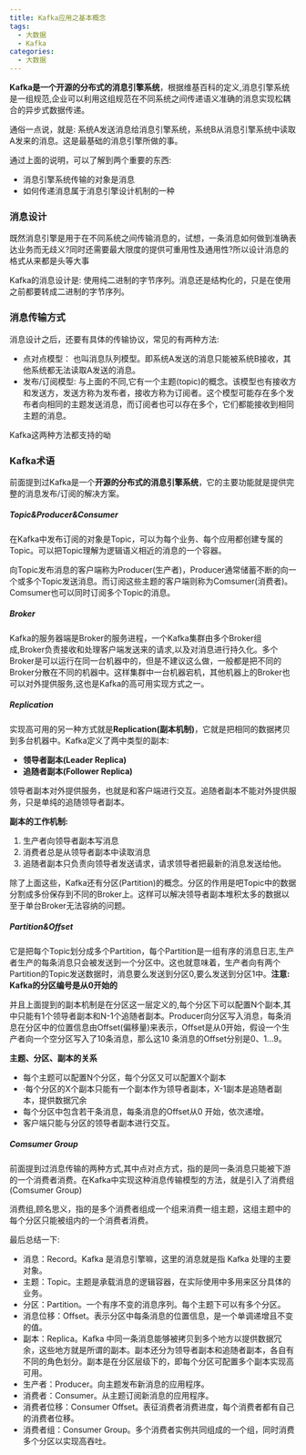 ```yaml
---
title: Kafka应用之基本概念
tags:
  - 大数据
  - Kafka
categories:
  - 大数据
---
```

**Kafka是一个开源的分布式的消息引擎系统**，根据维基百科的定义,消息引擎系统是一组规范,企业可以利用这组规范在不同系统之间传递语义准确的消息实现松耦合的异步式数据传递。

通俗一点说，就是: 系统A发送消息给消息引擎系统，系统B从消息引擎系统中读取A发来的消息。这是最基础的消息引擎所做的事。

通过上面的说明，可以了解到两个重要的东西:

- 消息引擎系统传输的对象是消息
- 如何传递消息属于消息引擎设计机制的一种

### 消息设计

既然消息引擎是用于在不同系统之间传输消息的，试想，一条消息如何做到准确表达业务而无歧义?同时还需要最大限度的提供可重用性及通用性?所以设计消息的格式从来都是头等大事

Kafka的消息设计是: 使用纯二进制的字节序列。消息还是结构化的，只是在使用之前都要转成二进制的字节序列。

### 消息传输方式

消息设计之后，还要有具体的传输协议，常见的有两种方法:

- 点对点模型： 也叫消息队列模型。即系统A发送的消息只能被系统B接收，其他系统都无法读取A发送的消息。
- 发布/订阅模型:  与上面的不同,它有一个主题(topic)的概念。该模型也有接收方和发送方，发送方称为发布者，接收方称为订阅者。这个模型可能存在多个发布者向相同的主题发送消息，而订阅者也可以存在多个，它们都能接收到相同主题的消息。

Kafka这两种方法都支持的呦



### Kafka术语

前面提到过Kafka是一个**开源的分布式的消息引擎系统**，它的主要功能就是提供完整的消息发布/订阅的解决方案。

##### Topic&Producer&Consumer

在Kafka中发布订阅的对象是Topic，可以为每个业务、每个应用都创建专属的Topic。可以把Topic理解为逻辑语义相近的消息的一个容器。

向Topic发布消息的客户端称为Producer(生产者)，Producer通常储蓄不断的向一个或多个Topic发送消息。而订阅这些主题的客户端则称为Comsumer(消费者)。Comsumer也可以同时订阅多个Topic的消息。

##### Broker

Kafka的服务器端是Broker的服务进程，一个Kafka集群由多个Broker组成,Broker负责接收和处理客户端发送来的请求,以及对消息进行持久化。多个Broker是可以运行在同一台机器中的，但是不建议这么做，一般都是把不同的Broker分散在不同的机器中。这样集群中一台机器宕机，其他机器上的Broker也可以对外提供服务,这也是Kafka的高可用实现方式之一。

##### Replication

实现高可用的另一种方式就是**Replication(副本机制)**，它就是把相同的数据拷贝到多台机器中。Kafka定义了两中类型的副本:

- **领导者副本(Leader Replica)**
- **追随者副本(Follower Replica)**

领导者副本对外提供服务，也就是和客户端进行交互。追随者副本不能对外提供服务，只是单纯的追随领导者副本。

**副本的工作机制:**

1. 生产者向领导者副本写消息
2. 消费者总是从领导者副本中读取消息
3. 追随者副本只负责向领导者发送请求，请求领导者把最新的消息发送给他。

除了上面这些，Kafka还有分区(Partition)的概念。分区的作用是吧Topic中的数据分割成多份保存到不同的Broker上。这样可以解决领导者副本堆积太多的数据以至于单台Broker无法容纳的问题。



##### Partition&Offset

它是把每个Topic划分成多个Partition，每个Partition是一组有序的消息日志,生产者生产的每条消息只会被发送到一个分区中。这也就意味着，生产者向有两个Partition的Topic发送数据时，消息要么发送到分区0,要么发送到分区1中。**注意: Kafka的分区编号是从0开始的**

并且上面提到的副本机制是在分区这一层定义的,每个分区下可以配置N个副本,其中只能有1个领导者副本和N-1个追随者副本。Producer向分区写入消息，每条消息在分区中的位置信息由Offset(偏移量)来表示，Offset是从0开始，假设一个生产者向一个空分区写入了10条消息，那么这10 条消息的Offset分别是0、1...9。



**主题、分区、副本的关系**

- 每个主题可以配置N个分区，每个分区又可以配置X个副本
- ·每个分区的X个副本只能有一个副本作为领导者副本，X-1副本是追随者副本，提供数据冗余
- 每个分区中包含若干条消息，每条消息的Offset从0 开始，依次递增。
- 客户端只能与分区的领导者副本进行交互。



##### Comsumer Group

前面提到过消息传输的两种方式,其中点对点方式，指的是同一条消息只能被下游的一个消费者消费。在Kafka中实现这种消息传输模型的方法，就是引入了消费组(Comsumer Group)

消费组,顾名思义，指的是多个消费者组成一个组来消费一组主题，这组主题中的每个分区只能被组内的一个消费者消费。



最后总结一下:



- 消息：Record。Kafka 是消息引擎嘛，这里的消息就是指 Kafka 处理的主要对象。
- 主题：Topic。主题是承载消息的逻辑容器，在实际使用中多用来区分具体的业务。
- 分区：Partition。一个有序不变的消息序列。每个主题下可以有多个分区。
- 消息位移：Offset。表示分区中每条消息的位置信息，是一个单调递增且不变的值。
- 副本：Replica。Kafka 中同一条消息能够被拷贝到多个地方以提供数据冗余，这些地方就是所谓的副本。副本还分为领导者副本和追随者副本，各自有不同的角色划分。副本是在分区层级下的，即每个分区可配置多个副本实现高可用。
- 生产者：Producer。向主题发布新消息的应用程序。
- 消费者：Consumer。从主题订阅新消息的应用程序。
- 消费者位移：Consumer Offset。表征消费者消费进度，每个消费者都有自己的消费者位移。
- 消费者组：Consumer Group。多个消费者实例共同组成的一个组，同时消费多个分区以实现高吞吐。
  

